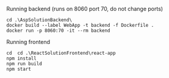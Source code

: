 
Running backend (runs on 8060 port 70, do not change ports)

```
cd .\AspSolutionBackend\
docker build --label WebApp -t backend -f Dockerfile .
docker run -p 8060:70 -it --rm backend
```

Running frontend

```
cd  cd .\ReactSolutionFrontend\react-app
npm install
npm run build
npm start
```
